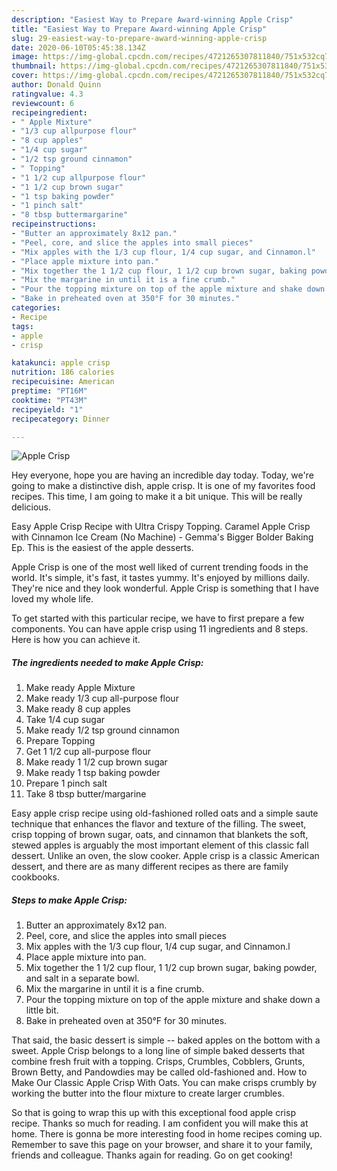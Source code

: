 ```yaml
---
description: "Easiest Way to Prepare Award-winning Apple Crisp"
title: "Easiest Way to Prepare Award-winning Apple Crisp"
slug: 29-easiest-way-to-prepare-award-winning-apple-crisp
date: 2020-06-10T05:45:38.134Z
image: https://img-global.cpcdn.com/recipes/4721265307811840/751x532cq70/apple-crisp-recipe-main-photo.jpg
thumbnail: https://img-global.cpcdn.com/recipes/4721265307811840/751x532cq70/apple-crisp-recipe-main-photo.jpg
cover: https://img-global.cpcdn.com/recipes/4721265307811840/751x532cq70/apple-crisp-recipe-main-photo.jpg
author: Donald Quinn
ratingvalue: 4.3
reviewcount: 6
recipeingredient:
- " Apple Mixture"
- "1/3 cup allpurpose flour"
- "8 cup apples"
- "1/4 cup sugar"
- "1/2 tsp ground cinnamon"
- " Topping"
- "1 1/2 cup allpurpose flour"
- "1 1/2 cup brown sugar"
- "1 tsp baking powder"
- "1 pinch salt"
- "8 tbsp buttermargarine"
recipeinstructions:
- "Butter an approximately 8x12 pan."
- "Peel, core, and slice the apples into small pieces"
- "Mix apples with the 1/3 cup flour, 1/4 cup sugar, and Cinnamon.l"
- "Place apple mixture into pan."
- "Mix together the 1 1/2 cup flour, 1 1/2 cup brown sugar, baking powder, and salt in a separate bowl."
- "Mix the margarine in until it is a fine crumb."
- "Pour the topping mixture on top of the apple mixture and shake down a little bit."
- "Bake in preheated oven at 350°F for 30 minutes."
categories:
- Recipe
tags:
- apple
- crisp

katakunci: apple crisp 
nutrition: 186 calories
recipecuisine: American
preptime: "PT16M"
cooktime: "PT43M"
recipeyield: "1"
recipecategory: Dinner

---
```



![Apple Crisp](https://img-global.cpcdn.com/recipes/4721265307811840/751x532cq70/apple-crisp-recipe-main-photo.jpg)

Hey everyone, hope you are having an incredible day today. Today, we're going to make a distinctive dish, apple crisp. It is one of my favorites food recipes. This time, I am going to make it a bit unique. This will be really delicious.

Easy Apple Crisp Recipe with Ultra Crispy Topping. Caramel Apple Crisp with Cinnamon Ice Cream (No Machine) - Gemma&#39;s Bigger Bolder Baking Ep. This is the easiest of the apple desserts.

Apple Crisp is one of the most well liked of current trending foods in the world. It's simple, it's fast, it tastes yummy. It's enjoyed by millions daily. They're nice and they look wonderful. Apple Crisp is something that I have loved my whole life.


To get started with this particular recipe, we have to first prepare a few components. You can have apple crisp using 11 ingredients and 8 steps. Here is how you can achieve it.

##### The ingredients needed to make Apple Crisp:

1. Make ready  Apple Mixture
1. Make ready 1/3 cup all-purpose flour
1. Make ready 8 cup apples
1. Take 1/4 cup sugar
1. Make ready 1/2 tsp ground cinnamon
1. Prepare  Topping
1. Get 1 1/2 cup all-purpose flour
1. Make ready 1 1/2 cup brown sugar
1. Make ready 1 tsp baking powder
1. Prepare 1 pinch salt
1. Take 8 tbsp butter/margarine


Easy apple crisp recipe using old-fashioned rolled oats and a simple saute technique that enhances the flavor and texture of the filling. The sweet, crisp topping of brown sugar, oats, and cinnamon that blankets the soft, stewed apples is arguably the most important element of this classic fall dessert. Unlike an oven, the slow cooker. Apple crisp is a classic American dessert, and there are as many different recipes as there are family cookbooks. 

##### Steps to make Apple Crisp:

1. Butter an approximately 8x12 pan.
1. Peel, core, and slice the apples into small pieces
1. Mix apples with the 1/3 cup flour, 1/4 cup sugar, and Cinnamon.l
1. Place apple mixture into pan.
1. Mix together the 1 1/2 cup flour, 1 1/2 cup brown sugar, baking powder, and salt in a separate bowl.
1. Mix the margarine in until it is a fine crumb.
1. Pour the topping mixture on top of the apple mixture and shake down a little bit.
1. Bake in preheated oven at 350°F for 30 minutes.


That said, the basic dessert is simple -- baked apples on the bottom with a sweet. Apple Crisp belongs to a long line of simple baked desserts that combine fresh fruit with a topping. Crisps, Crumbles, Cobblers, Grunts, Brown Betty, and Pandowdies may be called old-fashioned and. How to Make Our Classic Apple Crisp With Oats. You can make crisps crumbly by working the butter into the flour mixture to create larger crumbles. 

So that is going to wrap this up with this exceptional food apple crisp recipe. Thanks so much for reading. I am confident you will make this at home. There is gonna be more interesting food in home recipes coming up. Remember to save this page on your browser, and share it to your family, friends and colleague. Thanks again for reading. Go on get cooking!
